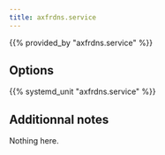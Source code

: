 ```yaml
---
title: axfrdns.service
---
```


{{% provided_by "axfrdns.service" %}}

## Options

{{% systemd_unit "axfrdns.service" %}}

## Additionnal notes

Nothing here.